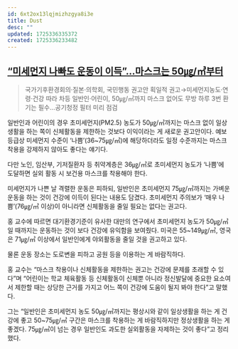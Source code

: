 ```yaml
---
id: 6xt2ox13lqjmizhzgya8i3e
title: Dust
desc: ""
updated: 1725336335372
created: 1725336233482
---
```


## [“미세먼지 나빠도 운동이 이득”…마스크는 50㎍/㎥부터](https://www.donga.com/news/Society/article/all/20191111/98304568/1)

> 국가기후환경회의·질본·의학회, 국민행동 권고안
> 획일적 권고→미세먼지농도·연령·건강 따라 차등
> 일반인·어린이, 50㎍/㎥까지 마스크 없어도 무방
> 하루 3번 환기는 필수…공기청정 필터 미리 점검

일반인과 어린이의 경우 초미세먼지(PM2.5) 농도가 50㎍/㎥까지는 마스크 없이 일상생활을 하는 쪽이 신체활동을 제한하는 것보다 이익이라는 게 새로운 권고안이다. 예보 등급상 미세먼지 수준이 ‘나쁨’(36~75㎍/㎥)에 해당하더라도 일정 수준까지는 마스크 착용을 강제하지 않아도 좋다는 얘기다.

다만 노인, 임산부, 기저질환자 등 취약계층은 36㎍/㎥로 초미세먼지 농도가 ‘나쁨’에 도달하면 실외 활동 시 보건용 마스크를 착용해야 한다.

미세먼지가 나쁜 날 격렬한 운동은 피하되, 일반인은 초미세먼지 75㎍/㎥까지는 가벼운 운동을 하는 것이 건강에 이득이 된다는 내용도 담겼다. 초미세먼지 주의보가 ‘매우 나쁨’(76㎍/㎥ 이상)이 아니라면 신체활동을 줄일 필요는 없다는 권고다.

홍 교수에 따르면 대기환경기준이 유사한 대만의 연구에서 초미세먼지 농도가 50㎍/㎥일 때까지는 운동하는 것이 보다 건강에 유익함을 보여줬다. 미국은 55~149㎍/㎥, 영국은 71㎍/㎥ 이상에서 일반인에게 야외활동을 줄일 것을 권고하고 있다.

물론 운동 장소는 도로변을 피하고 공원 등을 이용하는 게 바람직하다.

홍 교수는 “마스크 착용이나 신체활동을 제한하는 권고는 건강에 문제를 초래할 수 있다”며 “어린이는 학교 체육활동 등 신체활동이 신체뿐 아니라 정신발달에 중요한 요소여서 제한할 때는 상당한 근거를 가지고 어느 쪽이 건강에 도움이 될지 봐야 한다”고 말했다.

그는 “일반인은 초미세먼지 농도 50㎍/㎥까지는 평상시와 같이 일상생활을 하는 게 건강에 좋고 50~75㎍/㎥ 구간은 마스크를 착용하는 게 바람직하지만 정상생활을 하는 게 좋겠다. 75㎍/㎥이 넘는 경우 일반인도 과도한 실외활동을 자제하는 것이 좋다”고 정리했다.
